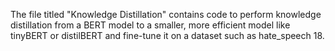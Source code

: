 The file titled "Knowledge Distillation" contains code to perform knowledge distillation from a BERT model to a smaller, more efficient model like tinyBERT or distilBERT and fine-tune it on a dataset such as hate_speech 18.
